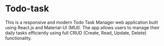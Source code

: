 # Todo-task
This is a responsive and modern Todo Task Manager web application built using React.js and Material-UI (MUI). The app allows users to manage their daily tasks efficiently using full CRUD (Create, Read, Update, Delete) functionality. 
